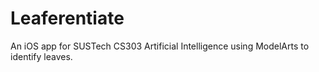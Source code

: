 # Leaferentiate
An iOS app for SUSTech CS303 Artificial Intelligence using ModelArts to identify leaves.

